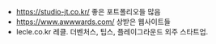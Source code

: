 - https://studio-jt.co.kr/ 좋은 포트폴리오들 많음
- https://www.awwwards.com/ 상받은 웹사이트들
- lecle.co.kr   레클. 더벤처스, 팁스, 플레이그라운드 외주 스타트업.
